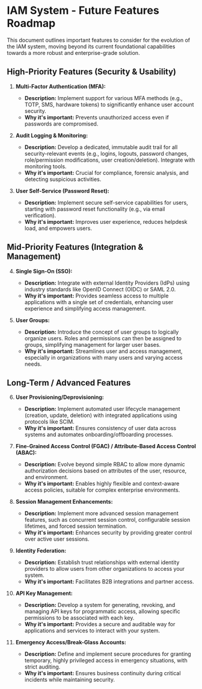 # IAM System - Future Features Roadmap

This document outlines important features to consider for the evolution of the IAM system, moving beyond its current foundational capabilities towards a more robust and enterprise-grade solution.

## High-Priority Features (Security & Usability)

1.  **Multi-Factor Authentication (MFA):**
    *   **Description:** Implement support for various MFA methods (e.g., TOTP, SMS, hardware tokens) to significantly enhance user account security.
    *   **Why it's important:** Prevents unauthorized access even if passwords are compromised.

2.  **Audit Logging & Monitoring:**
    *   **Description:** Develop a dedicated, immutable audit trail for all security-relevant events (e.g., logins, logouts, password changes, role/permission modifications, user creation/deletion). Integrate with monitoring tools.
    *   **Why it's important:** Crucial for compliance, forensic analysis, and detecting suspicious activities.

3.  **User Self-Service (Password Reset):**
    *   **Description:** Implement secure self-service capabilities for users, starting with password reset functionality (e.g., via email verification).
    *   **Why it's important:** Improves user experience, reduces helpdesk load, and empowers users.

## Mid-Priority Features (Integration & Management)

4.  **Single Sign-On (SSO):**
    *   **Description:** Integrate with external Identity Providers (IdPs) using industry standards like OpenID Connect (OIDC) or SAML 2.0.
    *   **Why it's important:** Provides seamless access to multiple applications with a single set of credentials, enhancing user experience and simplifying access management.

5.  **User Groups:**
    *   **Description:** Introduce the concept of user groups to logically organize users. Roles and permissions can then be assigned to groups, simplifying management for larger user bases.
    *   **Why it's important:** Streamlines user and access management, especially in organizations with many users and varying access needs.

## Long-Term / Advanced Features

6.  **User Provisioning/Deprovisioning:**
    *   **Description:** Implement automated user lifecycle management (creation, update, deletion) with integrated applications using protocols like SCIM.
    *   **Why it's important:** Ensures consistency of user data across systems and automates onboarding/offboarding processes.

7.  **Fine-Grained Access Control (FGAC) / Attribute-Based Access Control (ABAC):**
    *   **Description:** Evolve beyond simple RBAC to allow more dynamic authorization decisions based on attributes of the user, resource, and environment.
    *   **Why it's important:** Enables highly flexible and context-aware access policies, suitable for complex enterprise environments.

8. **Session Management Enhancements:**
    *   **Description:** Implement more advanced session management features, such as concurrent session control, configurable session lifetimes, and forced session termination.
    *   **Why it's important:** Enhances security by providing greater control over active user sessions.

9. **Identity Federation:**
    *   **Description:** Establish trust relationships with external identity providers to allow users from other organizations to access your system.
    *   **Why it's important:** Facilitates B2B integrations and partner access.

10. **API Key Management:**
    *   **Description:** Develop a system for generating, revoking, and managing API keys for programmatic access, allowing specific permissions to be associated with each key.
    *   **Why it's important:** Provides a secure and auditable way for applications and services to interact with your system.

11. **Emergency Access/Break-Glass Accounts:**
    *   **Description:** Define and implement secure procedures for granting temporary, highly privileged access in emergency situations, with strict auditing.
    *   **Why it's important:** Ensures business continuity during critical incidents while maintaining security. 